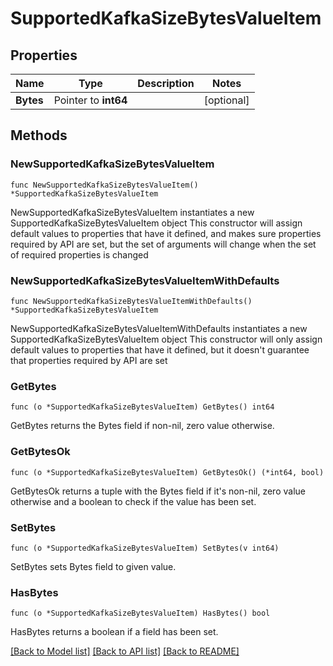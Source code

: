 # SupportedKafkaSizeBytesValueItem

## Properties

Name | Type | Description | Notes
------------ | ------------- | ------------- | -------------
**Bytes** | Pointer to **int64** |  | [optional] 


## Methods

### NewSupportedKafkaSizeBytesValueItem

`func NewSupportedKafkaSizeBytesValueItem() *SupportedKafkaSizeBytesValueItem`

NewSupportedKafkaSizeBytesValueItem instantiates a new SupportedKafkaSizeBytesValueItem object
This constructor will assign default values to properties that have it defined,
and makes sure properties required by API are set, but the set of arguments
will change when the set of required properties is changed

### NewSupportedKafkaSizeBytesValueItemWithDefaults

`func NewSupportedKafkaSizeBytesValueItemWithDefaults() *SupportedKafkaSizeBytesValueItem`

NewSupportedKafkaSizeBytesValueItemWithDefaults instantiates a new SupportedKafkaSizeBytesValueItem object
This constructor will only assign default values to properties that have it defined,
but it doesn't guarantee that properties required by API are set


### GetBytes

`func (o *SupportedKafkaSizeBytesValueItem) GetBytes() int64`

GetBytes returns the Bytes field if non-nil, zero value otherwise.

### GetBytesOk

`func (o *SupportedKafkaSizeBytesValueItem) GetBytesOk() (*int64, bool)`

GetBytesOk returns a tuple with the Bytes field if it's non-nil, zero value otherwise
and a boolean to check if the value has been set.

### SetBytes

`func (o *SupportedKafkaSizeBytesValueItem) SetBytes(v int64)`

SetBytes sets Bytes field to given value.

### HasBytes

`func (o *SupportedKafkaSizeBytesValueItem) HasBytes() bool`

HasBytes returns a boolean if a field has been set.



[[Back to Model list]](../README.md#documentation-for-models) [[Back to API list]](../README.md#documentation-for-api-endpoints) [[Back to README]](../README.md)

